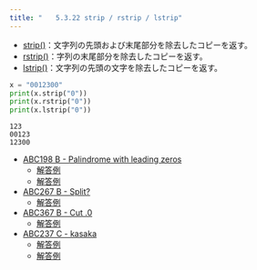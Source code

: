 ```yaml
---
title: "　　5.3.22 strip / rstrip / lstrip"
---
```


* [strip()](https://docs.python.org/ja/3/library/stdtypes.html#str.strip)：文字列の先頭および末尾部分を除去したコピーを返す。
* [rstrip()](https://docs.python.org/ja/3/library/stdtypes.html#str.rstrip)：字列の末尾部分を除去したコピーを返す。
* [lstrip()](https://docs.python.org/ja/3/library/stdtypes.html#str.lstrip)：文字列の先頭の文字を除去したコピーを返す。

```python:サンプルコード：sample_532.py
x = "0012300"
print(x.strip("0"))
print(x.rstrip("0"))
print(x.lstrip("0"))
```

```text:実行結果
123
00123
12300
```

- [ABC198 B - Palindrome with leading zeros](https://atcoder.jp/contests/abc198/tasks/abc198_b)
    - [解答例](https://atcoder.jp/contests/abc198/submissions/22211437)
    - [解答例](https://atcoder.jp/contests/abc198/submissions/22211832)
- [ABC267 B - Split?](https://atcoder.jp/contests/abc267/tasks/abc267_b)
    - [解答例](https://atcoder.jp/contests/abc267/submissions/34614918)
- [ABC367 B - Cut .0](https://atcoder.jp/contests/abc367/tasks/abc367_b)
    - [解答例](https://atcoder.jp/contests/abc367/submissions/57263242)
- [ABC237 C - kasaka](https://atcoder.jp/contests/abc237/tasks/abc237_c)
    - [解答例](https://atcoder.jp/contests/abc237/submissions/29152222)
    - [解答例](https://atcoder.jp/contests/abc237/submissions/29152206)